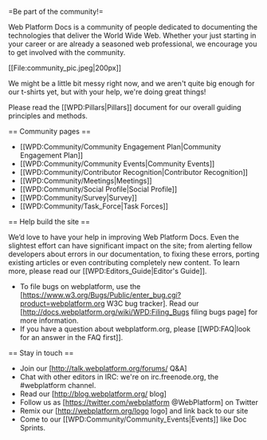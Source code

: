 =Be part of the community!=

Web Platform Docs is a community of people dedicated to documenting the technologies that deliver the World Wide Web. Whether your just starting in your career or are already a seasoned web professional, we encourage you to get involved with the community.

[[File:community_pic.jpeg|200px]]

We might be a little bit messy right now, and we aren't quite big enough for our t-shirts yet, but with your help, we're doing great things!

Please read the [[WPD:Pillars|Pillars]] document for our overall guiding principles and methods.

== Community pages == 

* [[WPD:Community/Community Engagement Plan|Community Engagement Plan]]
* [[WPD:Community/Community Events|Community Events]]
* [[WPD:Community/Contributor Recognition|Contributor Recognition]]
* [[WPD:Community/Meetings|Meetings]]
* [[WPD:Community/Social Profile|Social Profile]]
* [[WPD:Community/Survey|Survey]]
* [[WPD:Community/Task_Force|Task Forces]]

== Help build the site ==

We’d love to have your help in improving Web Platform Docs. Even the slightest effort can have significant impact on the site; from alerting fellow developers about errors in our documentation, to fixing these errors, porting existing articles or even contributing completely new content. To learn more, please read our [[WPD:Editors_Guide|Editor's Guide]].

* To file bugs on webplatform, use the [https://www.w3.org/Bugs/Public/enter_bug.cgi?product=webplatform.org W3C bug tracker]. Read our [http://docs.webplatform.org/wiki/WPD:Filing_Bugs filing bugs page] for more information.
* If you have a question about webplatform.org, please [[WPD:FAQ|look for an answer in the FAQ first]].

== Stay in touch ==

* Join our [http://talk.webplatform.org/forums/ Q&A]
* Chat with other editors in IRC: we're on irc.freenode.org, the #webplatform channel.
* Read our [http://blog.webplatform.org/ blog]
* Follow us as [https://twitter.com/webplatform @WebPlatform] on Twitter
* Remix our [http://webplatform.org/logo logo] and link back to our site
* Come to our [[WPD:Community/Community_Events|Events]] like Doc Sprints.